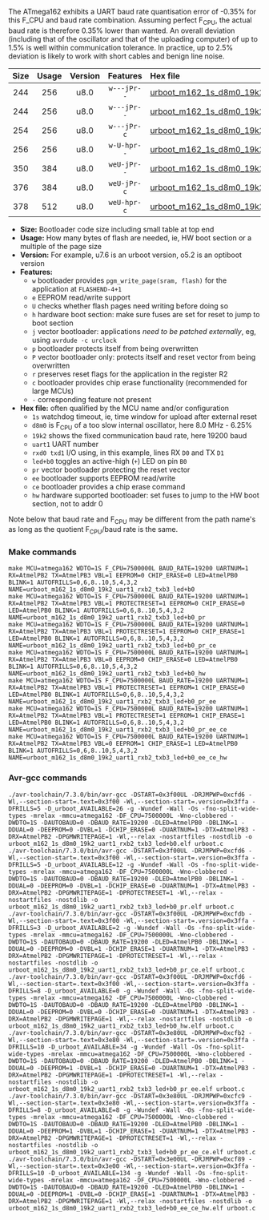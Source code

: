 The ATmega162 exhibits a UART baud rate quantisation error of -0.35% for this F_CPU and baud rate combination. Assuming perfect F<sub>CPU</sub>, the actual baud rate is therefore 0.35% lower than wanted. An overall deviation (including that of the oscillator and that of the uploading computer) of up to 1.5% is well within communication tolerance. In practice, up to 2.5% deviation is likely to work with short cables and benign line noise.

|Size|Usage|Version|Features|Hex file|
|:-:|:-:|:-:|:-:|:--|
|244|256|u8.0|`w---jPr--`|[urboot_m162_1s_d8m0_19k2_uart1_rxb2_txb3_led+b0.hex](https://raw.githubusercontent.com/stefanrueger/urboot.hex/main/mcus/atmega162/watchdog_1_s/internal_oscillator_d-6.25%25/%2B8m000000_hz/%2B%2B19k2_baud/uart1_rxb2_txb3/led%2Bb0/urboot_m162_1s_d8m0_19k2_uart1_rxb2_txb3_led%2Bb0.hex)|
|244|256|u8.0|`w---jPr--`|[urboot_m162_1s_d8m0_19k2_uart1_rxb2_txb3_led+b0_pr.hex](https://raw.githubusercontent.com/stefanrueger/urboot.hex/main/mcus/atmega162/watchdog_1_s/internal_oscillator_d-6.25%25/%2B8m000000_hz/%2B%2B19k2_baud/uart1_rxb2_txb3/led%2Bb0/urboot_m162_1s_d8m0_19k2_uart1_rxb2_txb3_led%2Bb0_pr.hex)|
|254|256|u8.0|`w---jPr-c`|[urboot_m162_1s_d8m0_19k2_uart1_rxb2_txb3_led+b0_pr_ce.hex](https://raw.githubusercontent.com/stefanrueger/urboot.hex/main/mcus/atmega162/watchdog_1_s/internal_oscillator_d-6.25%25/%2B8m000000_hz/%2B%2B19k2_baud/uart1_rxb2_txb3/led%2Bb0/urboot_m162_1s_d8m0_19k2_uart1_rxb2_txb3_led%2Bb0_pr_ce.hex)|
|256|256|u8.0|`w-U-hpr--`|[urboot_m162_1s_d8m0_19k2_uart1_rxb2_txb3_led+b0_hw.hex](https://raw.githubusercontent.com/stefanrueger/urboot.hex/main/mcus/atmega162/watchdog_1_s/internal_oscillator_d-6.25%25/%2B8m000000_hz/%2B%2B19k2_baud/uart1_rxb2_txb3/led%2Bb0/urboot_m162_1s_d8m0_19k2_uart1_rxb2_txb3_led%2Bb0_hw.hex)|
|350|384|u8.0|`weU-jPr--`|[urboot_m162_1s_d8m0_19k2_uart1_rxb2_txb3_led+b0_pr_ee.hex](https://raw.githubusercontent.com/stefanrueger/urboot.hex/main/mcus/atmega162/watchdog_1_s/internal_oscillator_d-6.25%25/%2B8m000000_hz/%2B%2B19k2_baud/uart1_rxb2_txb3/led%2Bb0/urboot_m162_1s_d8m0_19k2_uart1_rxb2_txb3_led%2Bb0_pr_ee.hex)|
|376|384|u8.0|`weU-jPr-c`|[urboot_m162_1s_d8m0_19k2_uart1_rxb2_txb3_led+b0_pr_ee_ce.hex](https://raw.githubusercontent.com/stefanrueger/urboot.hex/main/mcus/atmega162/watchdog_1_s/internal_oscillator_d-6.25%25/%2B8m000000_hz/%2B%2B19k2_baud/uart1_rxb2_txb3/led%2Bb0/urboot_m162_1s_d8m0_19k2_uart1_rxb2_txb3_led%2Bb0_pr_ee_ce.hex)|
|378|512|u8.0|`weU-hpr-c`|[urboot_m162_1s_d8m0_19k2_uart1_rxb2_txb3_led+b0_ee_ce_hw.hex](https://raw.githubusercontent.com/stefanrueger/urboot.hex/main/mcus/atmega162/watchdog_1_s/internal_oscillator_d-6.25%25/%2B8m000000_hz/%2B%2B19k2_baud/uart1_rxb2_txb3/led%2Bb0/urboot_m162_1s_d8m0_19k2_uart1_rxb2_txb3_led%2Bb0_ee_ce_hw.hex)|

- **Size:** Bootloader code size including small table at top end
- **Usage:** How many bytes of flash are needed, ie, HW boot section or a multiple of the page size
- **Version:** For example, u7.6 is an urboot version, o5.2 is an optiboot version
- **Features:**
  + `w` bootloader provides `pgm_write_page(sram, flash)` for the application at `FLASHEND-4+1`
  + `e` EEPROM read/write support
  + `U` checks whether flash pages need writing before doing so
  + `h` hardware boot section: make sure fuses are set for reset to jump to boot section
  + `j` vector bootloader: applications *need to be patched externally*, eg, using `avrdude -c urclock`
  + `p` bootloader protects itself from being overwritten
  + `P` vector bootloader only: protects itself and reset vector from being overwritten
  + `r` preserves reset flags for the application in the register R2
  + `c` bootloader provides chip erase functionality (recommended for large MCUs)
  + `-` corresponding feature not present
- **Hex file:** often qualified by the MCU name and/or configuration
  + `1s` watchdog timeout, ie, time window for upload after external reset
  + `d8m0` is F<sub>CPU</sub> of a too slow internal oscillator, here 8.0 MHz - 6.25%
  + `19k2` shows the fixed communication baud rate, here 19200 baud
  + `uart1` UART number
  + `rxd0 txd1` I/O using, in this example, lines RX `D0` and TX `D1`
  + `led+b0` toggles an active-high (`+`) LED on pin `B0`
  + `pr` vector bootloader protecting the reset vector
  + `ee` bootloader supports EEPROM read/write
  + `ce` bootloader provides a chip erase command
  + `hw` hardware supported bootloader: set fuses to jump to the HW boot section, not to addr 0


Note below that baud rate and F<sub>CPU</sub> may be different from the path name's as long as the quotient F<sub>CPU</sub>/baud rate is the same.

### Make commands
```
make MCU=atmega162 WDTO=1S F_CPU=7500000L BAUD_RATE=19200 UARTNUM=1 RX=AtmelPB2 TX=AtmelPB3 VBL=1 EEPROM=0 CHIP_ERASE=0 LED=AtmelPB0 BLINK=1 AUTOFRILLS=0,6,8..10,5,4,3,2 NAME=urboot_m162_1s_d8m0_19k2_uart1_rxb2_txb3_led+b0
make MCU=atmega162 WDTO=1S F_CPU=7500000L BAUD_RATE=19200 UARTNUM=1 RX=AtmelPB2 TX=AtmelPB3 VBL=1 PROTECTRESET=1 EEPROM=0 CHIP_ERASE=0 LED=AtmelPB0 BLINK=1 AUTOFRILLS=0,6,8..10,5,4,3,2 NAME=urboot_m162_1s_d8m0_19k2_uart1_rxb2_txb3_led+b0_pr
make MCU=atmega162 WDTO=1S F_CPU=7500000L BAUD_RATE=19200 UARTNUM=1 RX=AtmelPB2 TX=AtmelPB3 VBL=1 PROTECTRESET=1 EEPROM=0 CHIP_ERASE=1 LED=AtmelPB0 BLINK=1 AUTOFRILLS=0,6,8..10,5,4,3,2 NAME=urboot_m162_1s_d8m0_19k2_uart1_rxb2_txb3_led+b0_pr_ce
make MCU=atmega162 WDTO=1S F_CPU=7500000L BAUD_RATE=19200 UARTNUM=1 RX=AtmelPB2 TX=AtmelPB3 VBL=0 EEPROM=0 CHIP_ERASE=0 LED=AtmelPB0 BLINK=1 AUTOFRILLS=0,6,8..10,5,4,3,2 NAME=urboot_m162_1s_d8m0_19k2_uart1_rxb2_txb3_led+b0_hw
make MCU=atmega162 WDTO=1S F_CPU=7500000L BAUD_RATE=19200 UARTNUM=1 RX=AtmelPB2 TX=AtmelPB3 VBL=1 PROTECTRESET=1 EEPROM=1 CHIP_ERASE=0 LED=AtmelPB0 BLINK=1 AUTOFRILLS=0,6,8..10,5,4,3,2 NAME=urboot_m162_1s_d8m0_19k2_uart1_rxb2_txb3_led+b0_pr_ee
make MCU=atmega162 WDTO=1S F_CPU=7500000L BAUD_RATE=19200 UARTNUM=1 RX=AtmelPB2 TX=AtmelPB3 VBL=1 PROTECTRESET=1 EEPROM=1 CHIP_ERASE=1 LED=AtmelPB0 BLINK=1 AUTOFRILLS=0,6,8..10,5,4,3,2 NAME=urboot_m162_1s_d8m0_19k2_uart1_rxb2_txb3_led+b0_pr_ee_ce
make MCU=atmega162 WDTO=1S F_CPU=7500000L BAUD_RATE=19200 UARTNUM=1 RX=AtmelPB2 TX=AtmelPB3 VBL=0 EEPROM=1 CHIP_ERASE=1 LED=AtmelPB0 BLINK=1 AUTOFRILLS=0,6,8..10,5,4,3,2 NAME=urboot_m162_1s_d8m0_19k2_uart1_rxb2_txb3_led+b0_ee_ce_hw
```

### Avr-gcc commands
```
./avr-toolchain/7.3.0/bin/avr-gcc -DSTART=0x3f00UL -DRJMPWP=0xcfd6 -Wl,--section-start=.text=0x3f00 -Wl,--section-start=.version=0x3ffa -DFRILLS=5 -D_urboot_AVAILABLE=26 -g -Wundef -Wall -Os -fno-split-wide-types -mrelax -mmcu=atmega162 -DF_CPU=7500000L -Wno-clobbered -DWDTO=1S -DAUTOBAUD=0 -DBAUD_RATE=19200 -DLED=AtmelPB0 -DBLINK=1 -DDUAL=0 -DEEPROM=0 -DVBL=1 -DCHIP_ERASE=0 -DUARTNUM=1 -DTX=AtmelPB3 -DRX=AtmelPB2 -DPGMWRITEPAGE=1 -Wl,--relax -nostartfiles -nostdlib -o urboot_m162_1s_d8m0_19k2_uart1_rxb2_txb3_led+b0.elf urboot.c
./avr-toolchain/7.3.0/bin/avr-gcc -DSTART=0x3f00UL -DRJMPWP=0xcfd6 -Wl,--section-start=.text=0x3f00 -Wl,--section-start=.version=0x3ffa -DFRILLS=5 -D_urboot_AVAILABLE=12 -g -Wundef -Wall -Os -fno-split-wide-types -mrelax -mmcu=atmega162 -DF_CPU=7500000L -Wno-clobbered -DWDTO=1S -DAUTOBAUD=0 -DBAUD_RATE=19200 -DLED=AtmelPB0 -DBLINK=1 -DDUAL=0 -DEEPROM=0 -DVBL=1 -DCHIP_ERASE=0 -DUARTNUM=1 -DTX=AtmelPB3 -DRX=AtmelPB2 -DPGMWRITEPAGE=1 -DPROTECTRESET=1 -Wl,--relax -nostartfiles -nostdlib -o urboot_m162_1s_d8m0_19k2_uart1_rxb2_txb3_led+b0_pr.elf urboot.c
./avr-toolchain/7.3.0/bin/avr-gcc -DSTART=0x3f00UL -DRJMPWP=0xcfdb -Wl,--section-start=.text=0x3f00 -Wl,--section-start=.version=0x3ffa -DFRILLS=3 -D_urboot_AVAILABLE=2 -g -Wundef -Wall -Os -fno-split-wide-types -mrelax -mmcu=atmega162 -DF_CPU=7500000L -Wno-clobbered -DWDTO=1S -DAUTOBAUD=0 -DBAUD_RATE=19200 -DLED=AtmelPB0 -DBLINK=1 -DDUAL=0 -DEEPROM=0 -DVBL=1 -DCHIP_ERASE=1 -DUARTNUM=1 -DTX=AtmelPB3 -DRX=AtmelPB2 -DPGMWRITEPAGE=1 -DPROTECTRESET=1 -Wl,--relax -nostartfiles -nostdlib -o urboot_m162_1s_d8m0_19k2_uart1_rxb2_txb3_led+b0_pr_ce.elf urboot.c
./avr-toolchain/7.3.0/bin/avr-gcc -DSTART=0x3f00UL -DRJMPWP=0xcfd6 -Wl,--section-start=.text=0x3f00 -Wl,--section-start=.version=0x3ffa -DFRILLS=8 -D_urboot_AVAILABLE=0 -g -Wundef -Wall -Os -fno-split-wide-types -mrelax -mmcu=atmega162 -DF_CPU=7500000L -Wno-clobbered -DWDTO=1S -DAUTOBAUD=0 -DBAUD_RATE=19200 -DLED=AtmelPB0 -DBLINK=1 -DDUAL=0 -DEEPROM=0 -DVBL=0 -DCHIP_ERASE=0 -DUARTNUM=1 -DTX=AtmelPB3 -DRX=AtmelPB2 -DPGMWRITEPAGE=1 -Wl,--relax -nostartfiles -nostdlib -o urboot_m162_1s_d8m0_19k2_uart1_rxb2_txb3_led+b0_hw.elf urboot.c
./avr-toolchain/7.3.0/bin/avr-gcc -DSTART=0x3e80UL -DRJMPWP=0xcfb2 -Wl,--section-start=.text=0x3e80 -Wl,--section-start=.version=0x3ffa -DFRILLS=10 -D_urboot_AVAILABLE=34 -g -Wundef -Wall -Os -fno-split-wide-types -mrelax -mmcu=atmega162 -DF_CPU=7500000L -Wno-clobbered -DWDTO=1S -DAUTOBAUD=0 -DBAUD_RATE=19200 -DLED=AtmelPB0 -DBLINK=1 -DDUAL=0 -DEEPROM=1 -DVBL=1 -DCHIP_ERASE=0 -DUARTNUM=1 -DTX=AtmelPB3 -DRX=AtmelPB2 -DPGMWRITEPAGE=1 -DPROTECTRESET=1 -Wl,--relax -nostartfiles -nostdlib -o urboot_m162_1s_d8m0_19k2_uart1_rxb2_txb3_led+b0_pr_ee.elf urboot.c
./avr-toolchain/7.3.0/bin/avr-gcc -DSTART=0x3e80UL -DRJMPWP=0xcfc9 -Wl,--section-start=.text=0x3e80 -Wl,--section-start=.version=0x3ffa -DFRILLS=8 -D_urboot_AVAILABLE=8 -g -Wundef -Wall -Os -fno-split-wide-types -mrelax -mmcu=atmega162 -DF_CPU=7500000L -Wno-clobbered -DWDTO=1S -DAUTOBAUD=0 -DBAUD_RATE=19200 -DLED=AtmelPB0 -DBLINK=1 -DDUAL=0 -DEEPROM=1 -DVBL=1 -DCHIP_ERASE=1 -DUARTNUM=1 -DTX=AtmelPB3 -DRX=AtmelPB2 -DPGMWRITEPAGE=1 -DPROTECTRESET=1 -Wl,--relax -nostartfiles -nostdlib -o urboot_m162_1s_d8m0_19k2_uart1_rxb2_txb3_led+b0_pr_ee_ce.elf urboot.c
./avr-toolchain/7.3.0/bin/avr-gcc -DSTART=0x3e00UL -DRJMPWP=0xcf89 -Wl,--section-start=.text=0x3e00 -Wl,--section-start=.version=0x3ffa -DFRILLS=10 -D_urboot_AVAILABLE=134 -g -Wundef -Wall -Os -fno-split-wide-types -mrelax -mmcu=atmega162 -DF_CPU=7500000L -Wno-clobbered -DWDTO=1S -DAUTOBAUD=0 -DBAUD_RATE=19200 -DLED=AtmelPB0 -DBLINK=1 -DDUAL=0 -DEEPROM=1 -DVBL=0 -DCHIP_ERASE=1 -DUARTNUM=1 -DTX=AtmelPB3 -DRX=AtmelPB2 -DPGMWRITEPAGE=1 -Wl,--relax -nostartfiles -nostdlib -o urboot_m162_1s_d8m0_19k2_uart1_rxb2_txb3_led+b0_ee_ce_hw.elf urboot.c
```

